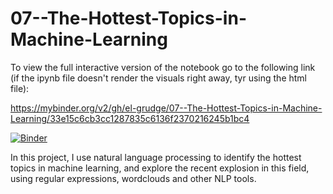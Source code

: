 # 07--The-Hottest-Topics-in-Machine-Learning

To view the full interactive version of the notebook go to the following link (if the ipynb file doesn't render the visuals right away, tyr using the html file):

https://mybinder.org/v2/gh/el-grudge/07--The-Hottest-Topics-in-Machine-Learning/33e15c6cb3cc1287835c6136f2370216245b1bc4

[![Binder](https://mybinder.org/badge_logo.svg)](https://mybinder.org/v2/gh/el-grudge/07--The-Hottest-Topics-in-Machine-Learning/33e15c6cb3cc1287835c6136f2370216245b1bc4)

In this project, I use natural language processing to identify the hottest topics in machine learning, and explore the recent explosion in this field, using regular expressions, wordclouds and other NLP tools.
